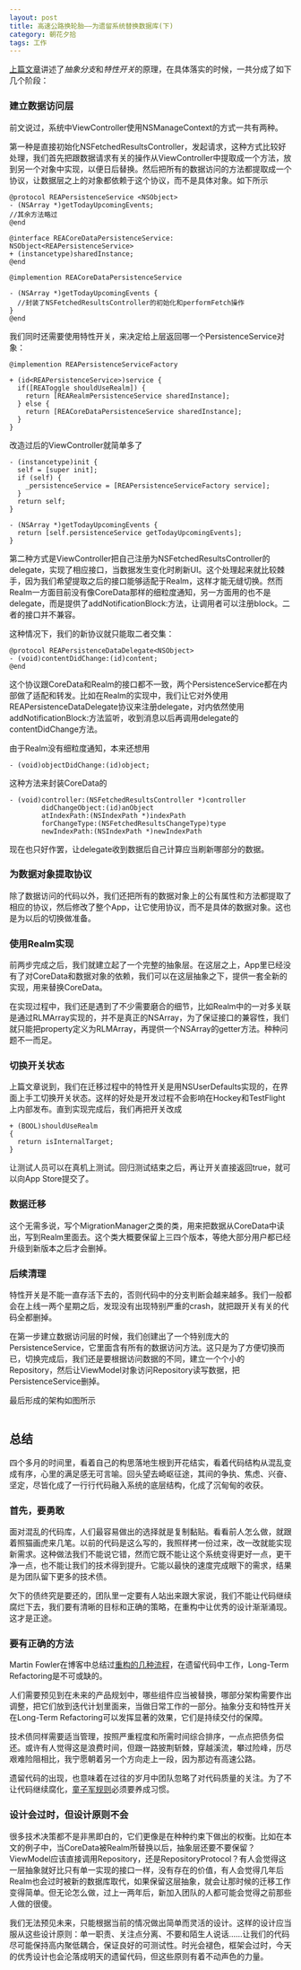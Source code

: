 ```yaml
---
layout: post
title: 高速公路换轮胎——为遗留系统替换数据库(下)
category: 朝花夕拾
tags: 工作
---
```


[上篇文章](http://xiaodao.github.io/2016/04/06/legacy-refactoring-part-1)讲述了*抽象分支*和*特性开关*的原理，在具体落实的时候，一共分成了如下几个阶段：

### 建立数据访问层 ###

前文说过，系统中ViewController使用NSManageContext的方式一共有两种。

第一种是直接初始化NSFetchedResultsController，发起请求，这种方式比较好处理，我们首先把跟数据请求有关的操作从ViewController中提取成一个方法，放到另一个对象中实现，以便日后替换。然后把所有的数据访问的方法都提取成一个协议，让数据层之上的对象都依赖于这个协议，而不是具体对象。如下所示

```
@protocol REAPersistenceService <NSObject>
- (NSArray *)getTodayUpcomingEvents;
//其余方法略过
@end

@interface REACoreDataPersistenceService: NSObject<REAPersistenceService>
+ (instancetype)sharedInstance;
@end

@implemention REACoreDataPersistenceService

- (NSArray *)getTodayUpcomingEvents {
  //封装了NSFetchedResultsController的初始化和performFetch操作
}
@end
```

我们同时还需要使用特性开关，来决定给上层返回哪一个PersistenceService对象：

```
@implemention REAPersistenceServiceFactory

+ (id<REAPersistenceService>)service {
  if([REAToggle shouldUseRealm]) {
    return [REARealmPersistenceService sharedInstance];
  } else {
    return [REACoreDataPersistenceService sharedInstance];
  }
}
```

改造过后的ViewController就简单多了

```
- (instancetype)init {
  self = [super init];
  if (self) {
    _persistenceService = [REAPersistenceServiceFactory service];
  }
  return self;
}

- (NSArray *)getTodayUpcomingEvents {
  return [self.persistenceService getTodayUpcomingEvents];
}
```

第二种方式是ViewController把自己注册为NSFetchedResultsController的delegate，实现了相应接口，当数据发生变化时刷新UI。这个处理起来就比较棘手，因为我们希望提取之后的接口能够适配于Realm，这样才能无缝切换。然而Realm一方面目前没有像CoreData那样的细粒度通知，另一方面用的也不是delegate，而是提供了addNotificationBlock:方法，让调用者可以注册block。二者的接口并不兼容。

这种情况下，我们的新协议就只能取二者交集：

```
@protocol REAPersistenceDataDelegate<NSObject>
- (void)contentDidChange:(id)content;
@end
```

这个协议跟CoreData和Realm的接口都不一致，两个PersistenceService都在内部做了适配和转发。比如在Realm的实现中，我们让它对外使用REAPersistenceDataDelegate协议来注册delegate，对内依然使用addNotificationBlock:方法监听，收到消息以后再调用delegate的contentDidChange方法。

由于Realm没有细粒度通知，本来还想用

```
- (void)objectDidChange:(id)object;
```
这种方法来封装CoreData的

```
- (void)controller:(NSFetchedResultsController *)controller
        didChangeObject:(id)anObject
        atIndexPath:(NSIndexPath *)indexPath
        forChangeType:(NSFetchedResultsChangeType)type
        newIndexPath:(NSIndexPath *)newIndexPath
```
现在也只好作罢，让delegate收到数据后自己计算应当刷新哪部分的数据。

### 为数据对象提取协议 ###

除了数据访问的代码以外，我们还把所有的数据对象上的公有属性和方法都提取了相应的协议，然后修改了整个App，让它使用协议，而不是具体的数据对象。这也是为以后的切换做准备。

### 使用Realm实现 ###

前两步完成之后，我们就建立起了一个完整的抽象层。在这层之上，App里已经没有了对CoreData和数据对象的依赖，我们可以在这层抽象之下，提供一套全新的实现，用来替换CoreData。

在实现过程中，我们还是遇到了不少需要磨合的细节，比如Realm中的一对多关联是通过RLMArray实现的，并不是真正的NSArray，为了保证接口的兼容性，我们就只能把property定义为RLMArray，再提供一个NSArray的getter方法。种种问题不一而足。

### 切换开关状态 ###

上篇文章说到，我们在迁移过程中的特性开关是用NSUserDefaults实现的，在界面上手工切换开关状态。这样的好处是开发过程不会影响在Hockey和TestFlight上内部发布。直到实现完成后，我们再把开关改成

```
+ (BOOL)shouldUseRealm
{
  return isInternalTarget;
}
```

让测试人员可以在真机上测试。回归测试结束之后，再让开关直接返回true，就可以向App Store提交了。

### 数据迁移 ###

这个无需多说，写个MigrationManager之类的类，用来把数据从CoreData中读出，写到Realm里面去。这个类大概要保留上三四个版本，等绝大部分用户都已经升级到新版本之后才会删掉。

### 后续清理 ###

特性开关是不能一直存活下去的，否则代码中的分支判断会越来越多。我们一般都会在上线一两个星期之后，发现没有出现特别严重的crash，就把跟开关有关的代码全都删掉。

在第一步建立数据访问层的时候，我们创建出了一个特别庞大的PersistenceService，它里面含有所有的数据访问方法。这只是为了方便切换而已，切换完成后，我们还是要根据访问数据的不同，建立一个个小的Repository，然后让ViewModel对象访问Repository读写数据，把PersistenceService删掉。

最后形成的架构如图所示

<img src="/assets/images/clean_architecture.png" alt="" class="large">

## 总结 ##

四个多月的时间里，看着自己的构思落地生根到开花结实，看着代码结构从混乱变成有序，心里的满足感无可言喻。回头望去崎岖征途，其间的争执、焦虑、兴奋、坚定，尽皆化成了一行行代码融入系统的底层结构，化成了沉甸甸的收获。

### 首先，要勇敢 ###

面对混乱的代码库，人们最容易做出的选择就是复制黏贴。看看前人怎么做，就跟着照猫画虎来几笔。以前的代码是这么写的，我照样拷一份过来，改一改就能实现新需求。这种做法我们不能说它错，然而它既不能让这个系统变得更好一点，更干净一点，也不能让我们的技术得到提升。它能以最快的速度完成眼下的需求，结果是为团队留下更多的技术债。

欠下的债终究是要还的，团队里一定要有人站出来跟大家说，我们不能让代码继续腐烂下去，我们要有清晰的目标和正确的策略，在重构中让优秀的设计渐渐涌现。这才是正途。

### 要有正确的方法 ###

Martin Fowler在博客中总结过[重构的几种流程](http://martinfowler.com/articles/workflowsOfRefactoring)，在遗留代码中工作，Long-Term Refactoring是不可或缺的。

人们需要预见到在未来的产品规划中，哪些组件应当被替换，哪部分架构需要作出调整，把它们放到迭代计划里面来，当做日常工作的一部分。抽象分支和特性开关在Long-Term Refactoring可以发挥显著的效果，它们是持续交付的保障。

技术债同样需要适当管理，按照严重程度和所需时间综合排序，一点点把债务偿还。或许有人觉得这是浪费时间，但跟一路披荆斩棘，穿越溪流，攀过险峰，历尽艰难险阻相比，我宁愿朝着另一个方向走上一段，因为那边有高速公路。

遗留代码的出现，也意味着在过往的岁月中团队忽略了对代码质量的关注。为了不让代码继续腐化，[童子军规则](http://programmer.97things.oreilly.com/wiki/index.php/The_Boy_Scout_Rule)必须要养成习惯。

### 设计会过时，但设计原则不会 ###

很多技术决策都不是非黑即白的，它们更像是在种种约束下做出的权衡。比如在本文的例子中，当CoreData被Realm所替换以后，抽象层还要不要保留？ViewModel应该直接调用Repository，还是RepositoryProtocol？有人会觉得这一层抽象就好比只有单一实现的接口一样，没有存在的价值，有人会觉得几年后Realm也会过时被新的数据库取代，如果保留这层抽象，就会让那时候的迁移工作变得简单。但无论怎么做，过上一两年后，新加入团队的人都可能会觉得之前那些人做的很傻。

我们无法预见未来，只能根据当前的情况做出简单而灵活的设计。这样的设计应当服从这些设计原则：单一职责、关注点分离、不要和陌生人说话……让我们的代码尽可能保持高内聚低耦合，保证良好的可测试性。时光会褪色，框架会过时，今天的优秀设计也会沦落成明天的遗留代码，但这些原则有着不动声色的力量。
